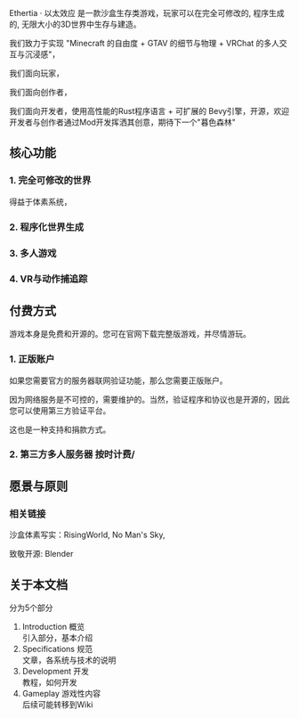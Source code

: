 
Ethertia · 以太效应 是一款沙盒生存类游戏，玩家可以在完全可修改的, 程序生成的, 无限大小的3D世界中生存与建造。

我们致力于实现 "Minecraft 的自由度 + GTAV 的细节与物理 + VRChat 的多人交互与沉浸感"，

我们面向玩家，

我们面向创作者，

我们面向开发者，使用高性能的Rust程序语言 + 可扩展的 Bevy引擎，开源，欢迎开发者与创作者通过Mod开发挥洒其创意，期待下一个"暮色森林"

## 核心功能

### 1. 完全可修改的世界

得益于体素系统，

### 2. 程序化世界生成


### 3. 多人游戏

### 4. VR与动作捕追踪

## 付费方式

游戏本身是免费和开源的。您可在官网下载完整版游戏，并尽情游玩。

### 1. 正版账户

如果您需要官方的服务器联网验证功能，那么您需要正版账户。

因为网络服务是不可控的，需要维护的。当然，验证程序和协议也是开源的，因此您可以使用第三方验证平台。

这也是一种支持和捐款方式。

### 2. 第三方多人服务器 按时计费/



## 愿景与原则


### 相关链接

沙盒体素写实：<a>RisingWorld</a>, <a>No Man's Sky</a>, 

致敬开源: <a>Blender</a>

## 关于本文档

分为5个部分
1. Introduction 概览  
引入部分，基本介绍
2. Specifications 规范  
文章，各系统与技术的说明
3. Development 开发  
教程，如何开发
4. Gameplay 游戏性内容  
后续可能转移到Wiki
